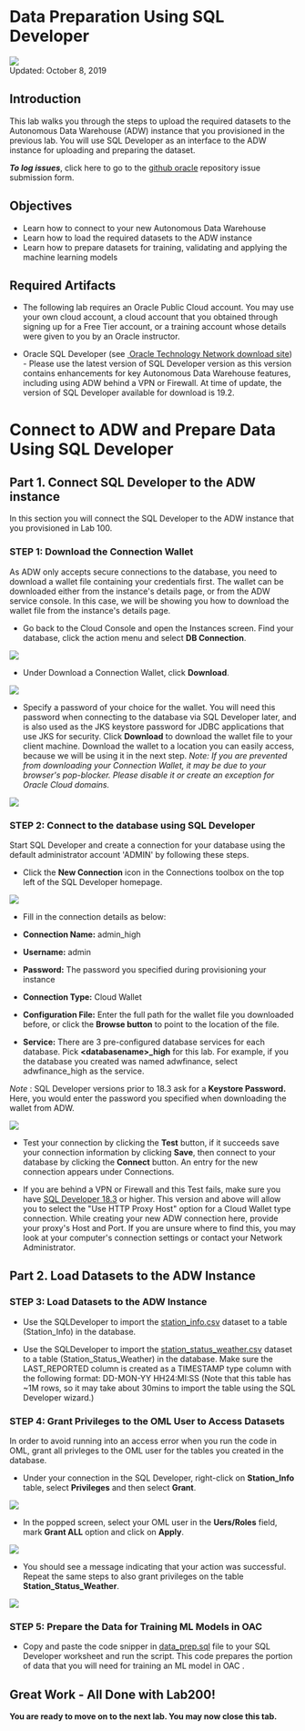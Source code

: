 # Data Preparation Using SQL Developer

![](images/200/Picture200-lab.png)  
Updated: October 8, 2019

## Introduction

This lab walks you through the steps to upload the required datasets to the Autonomous Data Warehouse (ADW) instance that you provisioned in the previous lab. You will use SQL Developer as an interface to the ADW instance for uploading and preparing the dataset.


**_To log issues_**, click here to go to the [github oracle](https://github.com/oracle/learning-library/issues/new) repository issue submission form.

## Objectives
-   Learn how to connect to your new Autonomous Data Warehouse
-   Learn how to load the required datasets to the ADW instance
-   Learn how to prepare datasets for training, validating and applying the machine learning models

## Required Artifacts
-   The following lab requires an Oracle Public Cloud account. You may use your own cloud account, a cloud account that you obtained through signing up for a Free Tier account, or a training account whose details were given to you by an Oracle instructor.

-   Oracle SQL Developer (see <a href="http://www.oracle.com/technetwork/developer-tools/sql-developer/downloads/index.html" target="\_blank"> Oracle Technology Network download site</a>) - Please use the latest version of SQL Developer version as this version contains enhancements for key Autonomous Data Warehouse features, including using ADW behind a VPN or Firewall.  At time of update, the version of SQL Developer available for download is 19.2.


# Connect to ADW and Prepare Data Using SQL Developer

## Part 1. Connect SQL Developer to the ADW instance
In this section you will connect the SQL Developer to the ADW instance that you provisioned in Lab 100.


### **STEP 1: Download the Connection Wallet**
As ADW only accepts secure connections to the database, you need to download a wallet file containing your credentials first. The wallet can be downloaded either from the instance's details page, or from the ADW service console. In this case, we will be showing you how to download the wallet file from the instance's details page.

-   Go back to the Cloud Console and open the Instances screen. Find your database, click the action menu and select **DB Connection**.

![](./images/200/Picture200-34.jpeg)

-   Under Download a Connection Wallet, click **Download**.

![](./images/200/Picture200-15.jpg)

-   Specify a password of your choice for the wallet. You will need this password when connecting to the database via SQL Developer later, and is also used as the JKS keystore password for JDBC applications that use JKS for security. Click **Download** to download the wallet file to your client machine. Download the wallet to a location you can easily access, because we will be using it in the next step.
*Note: If you are prevented from downloading your Connection Wallet, it may be due to your browser's pop-blocker. Please disable it or create an exception for Oracle Cloud domains.*

![](./images/200/Picture200-16.jpg)

### **STEP 2: Connect to the database using SQL Developer**
Start SQL Developer and create a connection for your database using the default administrator account 'ADMIN' by following these steps.

-   Click the **New Connection** icon in the Connections toolbox on the top left of the SQL Developer homepage.

![](./images/200/snap0014653.jpg)

-   Fill in the connection details as below:

-   **Connection Name:** admin_high

-   **Username:** admin

-   **Password:** The password you specified during provisioning your instance

-   **Connection Type:** Cloud Wallet

-   **Configuration File:** Enter the full path for the wallet file you downloaded before, or click the **Browse button** to point to the location of the file.

-   **Service:** There are 3 pre-configured database services for each database. Pick **&lt;databasename&gt;_high** for this lab. For
example, if you the database you created was named adwfinance, select adwfinance_high as the service.

*Note* : SQL Developer versions prior to 18.3 ask for a **Keystore Password.** Here, you would enter the password you specified when downloading the wallet from ADW.

![](./images/200/Picture200-18.jpg)

-   Test your connection by clicking the **Test** button, if it succeeds save your connection information by clicking **Save**, then connect to your database by clicking the **Connect** button. An entry for the new connection appears under Connections.

-   If you are behind a VPN or Firewall and this Test fails, make sure you have <a href="https://www.oracle.com/technetwork/developer-tools/sql-developer/downloads/index.html" target="\_blank">SQL Developer 18.3</a> or higher. This version and above will allow you to select the "Use HTTP Proxy Host" option for a Cloud Wallet type connection. While creating your new ADW connection here, provide your proxy's Host and Port. If you are unsure where to find this, you may look at your computer's connection settings or contact your Network Administrator.




## Part 2. Load Datasets to the ADW Instance

### **STEP 3: Load Datasets to the ADW Instance**

-   Use the SQLDeveloper to import the [station_info.csv](./files/datasets/station_info.csv) dataset to a table (Station_Info) in the database.

-   Use the SQLDeveloper to import the [station_status_weather.csv](./files/datasets/station_status_weather.csv) dataset to a table (Station_Status_Weather) in the database. Make sure the LAST_REPORTED column is created as a TIMESTAMP type column with the following format: DD-MON-YY HH24:MI:SS (Note that this table has ~1M rows, so it may take about 30mins to import the table using the SQL Developer wizard.)



### **STEP 4: Grant Privileges to the OML User to Access Datasets**
In order to avoid running into an access error when you run the code in OML, grant all privleges to the OML user for the tables you created in the database.

-   Under your connection in the SQL Developer, right-click on **Station_Info** table, select **Privileges** and then select **Grant**.

![](./images/200/Picture200-41.png)

-   In the popped screen, select your OML user in the **Uers/Roles** field, mark **Grant ALL** option and click on **Apply**.

![](./images/200/Picture200-42.png)

-   You should see a message indicating that your action was successful. Repeat the same steps to also grant privileges on the table **Station_Status_Weather**.

![](./images/200/Picture200-43.png)



### **STEP 5: Prepare the Data for Training ML Models in OAC**

-   Copy and paste the code snipper in [data_prep.sql](./files/scripts/data_prep.sql) file to your SQL Developer worksheet and run the script. This code prepares the portion of data that you will need for training an ML model in OAC .



## Great Work - All Done with Lab200!
**You are ready to move on to the next lab. You may now close this tab.**

